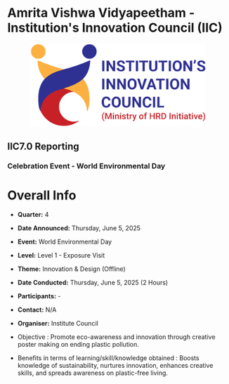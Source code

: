# Amrita Vishwa Vidyapeetham - Institution's Innovation Council (IIC)

<p align="center">
  <img src="https://raw.githubusercontent.com/AVV-IIC/Admin/refs/heads/main/Assets/logo/IIC.png" alt="IIC Logo" width=400 />
</p>

## IIC7.0 Reporting
### Celebration Event - World Environmental Day

# Overall Info

- **Quarter:** 4  
- **Date Announced:** Thursday, June 5, 2025  
- **Event:** World Environmental Day  
- **Level:** Level 1 - Exposure Visit  
- **Theme:** Innovation & Design (Offline)  
- **Date Conducted:** Thursday, June 5, 2025 (2 Hours)  
- **Participants:** -  
- **Contact:** N/A  
- **Organiser:** Institute Council  

- Objective :
Promote eco-awareness and innovation through creative poster making on ending plastic pollution.

- Benefits in terms of learning/skill/knowledge obtained :
Boosts knowledge of sustainability, nurtures innovation, enhances creative skills, and spreads awareness on plastic-free living.